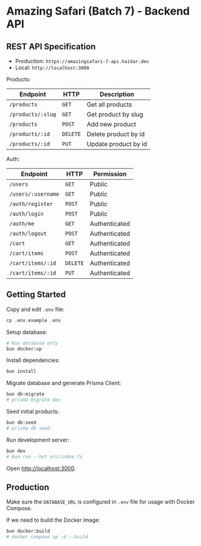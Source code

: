 # Amazing Safari (Batch 7) - Backend API

## REST API Specification

- Production: `https://amazingsafari-7-api.haidar.dev`
- Local: `http://localhost:3000`

Products:

| Endpoint          | HTTP     | Description          |
| ----------------- | -------- | -------------------- |
| `/products`       | `GET`    | Get all products     |
| `/products/:slug` | `GET`    | Get product by slug  |
| `/products`       | `POST`   | Add new product      |
| `/products/:id`   | `DELETE` | Delete product by id |
| `/products/:id`   | `PUT`    | Update product by id |

Auth:

| Endpoint           | HTTP     | Permission    |
| ------------------ | -------- | ------------- |
| `/users`           | `GET`    | Public        |
| `/users/:username` | `GET`    | Public        |
| `/auth/register`   | `POST`   | Public        |
| `/auth/login`      | `POST`   | Public        |
| `/auth/me`         | `GET`    | Authenticated |
| `/auth/logout`     | `POST`   | Authenticated |
| `/cart`            | `GET`    | Authenticated |
| `/cart/items`      | `POST`   | Authenticated |
| `/cart/items/:id`  | `DELETE` | Authenticated |
| `/cart/items/:id`  | `PUT`    | Authenticated |

## Getting Started

Copy and edit `.env` file:

```sh
cp .env.example .env
```

Setup database:

```sh
# Run database only
bun docker:up
```

Install dependencies:

```sh
bun install
```

Migrate database and generate Prisma Client:

```sh
bun db:migrate
# prisma migrate dev
```

Seed initial products:

```sh
bun db:seed
# prisma db seed
```

Run development server:

```sh
bun dev
# bun run --hot src/index.ts
```

Open <http://localhost:3000>.

## Production

Make sure the `DATABASE_URL` is configured in `.env` file for usage with Docker Compose.

If we need to build the Docker image:

```sh
bun docker:build
# docker compose up -d --build
```
